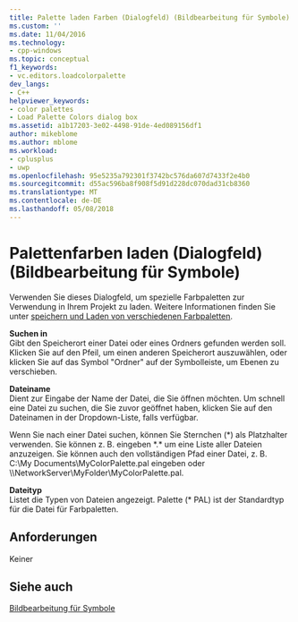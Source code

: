 ```yaml
---
title: Palette laden Farben (Dialogfeld) (Bildbearbeitung für Symbole) | Microsoft Docs
ms.custom: ''
ms.date: 11/04/2016
ms.technology:
- cpp-windows
ms.topic: conceptual
f1_keywords:
- vc.editors.loadcolorpalette
dev_langs:
- C++
helpviewer_keywords:
- color palettes
- Load Palette Colors dialog box
ms.assetid: a1b17203-3e02-4498-91de-4ed089156df1
author: mikeblome
ms.author: mblome
ms.workload:
- cplusplus
- uwp
ms.openlocfilehash: 95e5235a792301f3742bc576da607d7433f2e4b0
ms.sourcegitcommit: d55ac596ba8f908f5d91d228dc070dad31cb8360
ms.translationtype: MT
ms.contentlocale: de-DE
ms.lasthandoff: 05/08/2018
---
```

# <a name="load-palette-colors-dialog-box-image-editor-for-icons"></a>Palettenfarben laden (Dialogfeld) (Bildbearbeitung für Symbole)
Verwenden Sie dieses Dialogfeld, um spezielle Farbpaletten zur Verwendung in Ihrem Projekt zu laden. Weitere Informationen finden Sie unter [speichern und Laden von verschiedenen Farbpaletten](../windows/saving-and-loading-different-color-palettes-image-editor-for-icons.md).  
  
 **Suchen in**  
 Gibt den Speicherort einer Datei oder eines Ordners gefunden werden soll. Klicken Sie auf den Pfeil, um einen anderen Speicherort auszuwählen, oder klicken Sie auf das Symbol "Ordner" auf der Symbolleiste, um Ebenen zu verschieben.  
  
 **Dateiname**  
 Dient zur Eingabe der Name der Datei, die Sie öffnen möchten. Um schnell eine Datei zu suchen, die Sie zuvor geöffnet haben, klicken Sie auf den Dateinamen in der Dropdown-Liste, falls verfügbar.  
  
 Wenn Sie nach einer Datei suchen, können Sie Sternchen (*) als Platzhalter verwenden. Sie können z. B. eingeben \*.\* um eine Liste aller Dateien anzuzeigen. Sie können auch den vollständigen Pfad einer Datei, z. B. C:\My Documents\MyColorPalette.pal eingeben oder \\\NetworkServer\MyFolder\MyColorPalette.pal.  
  
 **Dateityp**  
 Listet die Typen von Dateien angezeigt. Palette (* PAL) ist der Standardtyp für die Datei für Farbpaletten.  
  
## <a name="requirements"></a>Anforderungen  
 Keiner  
  
## <a name="see-also"></a>Siehe auch  
 [Bildbearbeitung für Symbole](../windows/image-editor-for-icons.md)